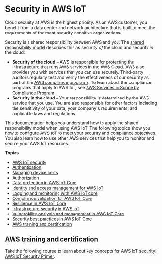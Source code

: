 # Security in AWS IoT<a name="security"></a>

Cloud security at AWS is the highest priority\. As an AWS customer, you benefit from a data center and network architecture that is built to meet the requirements of the most security\-sensitive organizations\.

Security is a shared responsibility between AWS and you\. The [shared responsibility model](http://aws.amazon.com/compliance/shared-responsibility-model/) describes this as security *of* the cloud and security *in* the cloud:
+ **Security of the cloud** – AWS is responsible for protecting the infrastructure that runs AWS services in the AWS Cloud\. AWS also provides you with services that you can use securely\. Third\-party auditors regularly test and verify the effectiveness of our security as part of the [AWS compliance programs](http://aws.amazon.com/compliance/programs/)\. To learn about the compliance programs that apply to AWS IoT, see [AWS Services in Scope by Compliance Program](http://aws.amazon.com/compliance/services-in-scope/)\.
+ **Security in the cloud** – Your responsibility is determined by the AWS service that you use\. You are also responsible for other factors including the sensitivity of your data, your company's requirements, and applicable laws and regulations\. 

This documentation helps you understand how to apply the shared responsibility model when using AWS IoT\. The following topics show you how to configure AWS IoT to meet your security and compliance objectives\. You also learn how to use other AWS services that help you to monitor and secure your AWS IoT resources\. 

**Topics**
+ [AWS IoT security](iot-security.md)
+ [Authentication](authentication.md)
+ [Managing device certs](managing-device-certs.md)
+ [Authorization](iot-authorization.md)
+ [Data protection in AWS IoT Core](data-protection.md)
+ [Identity and access management for AWS IoT](security-iam.md)
+ [Logging and monitoring with AWS IoT core](monitoring_overview.md)
+ [Compliance validation for AWS IoT Core](SERVICENAME-compliance.md)
+ [Resilience in AWS IoT Core](disaster-recovery-resiliency.md)
+ [Infrastructure security in AWS IoT](infrastructure-security.md)
+ [Vulnerability analysis and management in AWS IoT Core](vulnerability-analysis-and-management.md)
+ [Security best practices in AWS IoT Core](security-best-practices.md)
+ [AWS training and certification](#iot-security-training)

## AWS training and certification<a name="iot-security-training"></a>

Take the following course to learn about key concepts for AWS IoT security: [AWS IoT Security Primer](https://www.aws.training/Details/Curriculum?id=42304)\.